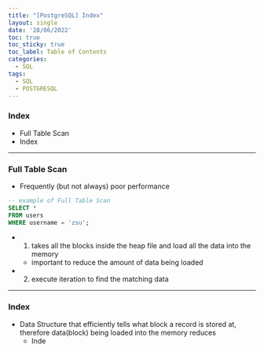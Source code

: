 ```yaml
---
title: "[PostgreSQL] Index"
layout: single
date: '28/06/2022'
toc: true
toc_sticky: true
toc_label: Table of Contents
categories:
  - SQL
tags:
  - SQL
  - POSTGRESQL
---
```


### Index
* Full Table Scan
* Index

---

### Full Table Scan
* Frequently (but not always) poor performance

```sql
-- example of Full Table Scan
SELECT *
FROM users
WHERE username = 'zsu';
```
* 1) takes all the blocks inside the heap file and load all the data into the memory
	* important to reduce the amount of data being loaded
* 2) execute iteration to find the matching data

---

### Index
* Data Structure that efficiently tells what block a record is stored at, therefore data(block) being loaded into the memory reduces
	* Inde
